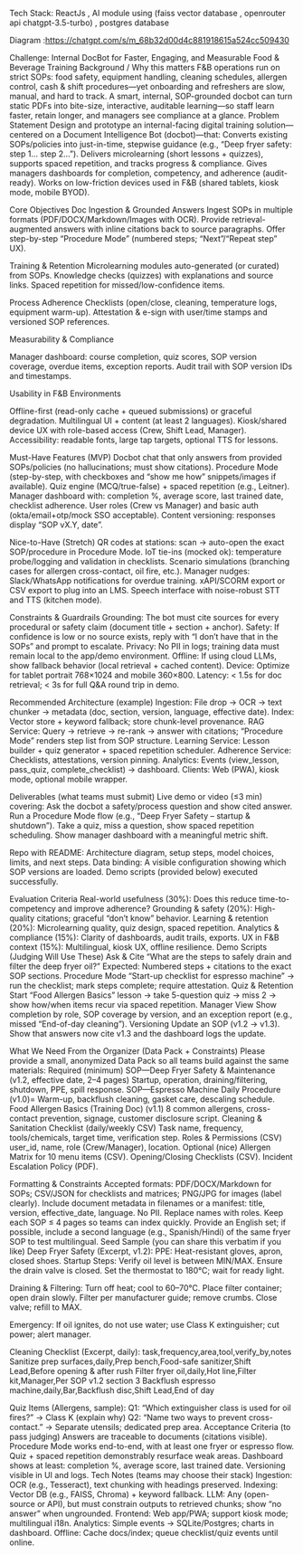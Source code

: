 Tech Stack: ReactJs , AI module using (faiss vector database , openrouter api chatgpt-3.5-turbo) , postgres database

Diagram :https://chatgpt.com/s/m_68b32d00d4c881918615a524cc509430

Challenge: Internal DocBot for Faster, Engaging, and Measurable Food & Beverage Training
Background / Why this matters
F&B operations run on strict SOPs: food safety, equipment handling, cleaning schedules, allergen control, cash & shift procedures—yet onboarding and refreshers are slow, manual, and hard to track. A smart, internal, SOP-grounded docbot can turn static PDFs into bite-size, interactive, auditable learning—so staff learn faster, retain longer, and managers see compliance at a glance.
Problem Statement
Design and prototype an internal-facing digital training solution—centered on a Document Intelligence Bot (docbot)—that:
Converts existing SOPs/policies into just-in-time, stepwise guidance (e.g., “Deep fryer safety: step 1… step 2…”).
Delivers microlearning (short lessons + quizzes), supports spaced repetition, and tracks progress & compliance.
Gives managers dashboards for completion, competency, and adherence (audit-ready).
Works on low-friction devices used in F&B (shared tablets, kiosk mode, mobile BYOD).


Core Objectives
Doc Ingestion & Grounded Answers
Ingest SOPs in multiple formats (PDF/DOCX/Markdown/Images with OCR).
Provide retrieval-augmented answers with inline citations back to source paragraphs.
Offer step-by-step “Procedure Mode” (numbered steps; “Next”/“Repeat step” UX).


Training & Retention
Microlearning modules auto-generated (or curated) from SOPs.
Knowledge checks (quizzes) with explanations and source links.
Spaced repetition for missed/low-confidence items.


Process Adherence
Checklists (open/close, cleaning, temperature logs, equipment warm-up).
Attestation & e-sign with user/time stamps and versioned SOP references.


Measurability & Compliance


Manager dashboard: course completion, quiz scores, SOP version coverage, overdue items, exception reports.
Audit trail with SOP version IDs and timestamps.


Usability in F&B Environments


Offline-first (read-only cache + queued submissions) or graceful degradation.
Multilingual UI + content (at least 2 languages).
Kiosk/shared device UX with role-based access (Crew, Shift Lead, Manager).
Accessibility: readable fonts, large tap targets, optional TTS for lessons.


Must-Have Features (MVP)
Docbot chat that only answers from provided SOPs/policies (no hallucinations; must show citations).
Procedure Mode (step-by-step, with checkboxes and “show me how” snippets/images if available).
Quiz engine (MCQ/true-false) + spaced repetition (e.g., Leitner).
Manager dashboard with: completion %, average score, last trained date, checklist adherence.
User roles (Crew vs Manager) and basic auth (okta/email+otp/mock SSO acceptable).
Content versioning: responses display “SOP vX.Y, date”.


Nice-to-Have (Stretch)
QR codes at stations: scan → auto-open the exact SOP/procedure in Procedure Mode.
IoT tie-ins (mocked ok): temperature probe/logging and validation in checklists.
Scenario simulations (branching cases for allergen cross-contact, oil fire, etc.).
Manager nudges: Slack/WhatsApp notifications for overdue training.
xAPI/SCORM export or CSV export to plug into an LMS.
Speech interface with noise-robust STT and TTS (kitchen mode).


Constraints & Guardrails
Grounding: The bot must cite sources for every procedural or safety claim (document title + section + anchor).
Safety: If confidence is low or no source exists, reply with “I don’t have that in the SOPs” and prompt to escalate.
Privacy: No PII in logs; training data must remain local to the app/demo environment.
Offline: If using cloud LLMs, show fallback behavior (local retrieval + cached content).
Device: Optimize for tablet portrait 768×1024 and mobile 360×800.
Latency: < 1.5s for doc retrieval; < 3s for full Q&A round trip in demo.


Recommended Architecture (example)
Ingestion: File drop → OCR → text chunker → metadata (doc, section, version, language, effective date).
Index: Vector store + keyword fallback; store chunk-level provenance.
RAG Service: Query → retrieve → re-rank → answer with citations; “Procedure Mode” renders step list from SOP structure.
Learning Service: Lesson builder + quiz generator + spaced repetition scheduler.
Adherence Service: Checklists, attestations, version pinning.
Analytics: Events (view_lesson, pass_quiz, complete_checklist) → dashboard.
Clients: Web (PWA), kiosk mode, optional mobile wrapper.


Deliverables (what teams must submit)
Live demo or video (≤3 min) covering:
Ask the docbot a safety/process question and show cited answer.
Run a Procedure Mode flow (e.g., “Deep Fryer Safety – startup & shutdown”).
Take a quiz, miss a question, show spaced repetition scheduling.
Show manager dashboard with a meaningful metric shift.


Repo with README: Architecture diagram, setup steps, model choices, limits, and next steps.
Data binding: A visible configuration showing which SOP versions are loaded.
Demo scripts (provided below) executed successfully.


Evaluation Criteria
Real-world usefulness (30%): Does this reduce time-to-competency and improve adherence?
Grounding & safety (20%): High-quality citations; graceful “don’t know” behavior.
Learning & retention (20%): Microlearning quality, quiz design, spaced repetition.
Analytics & compliance (15%): Clarity of dashboards, audit trails, exports.
UX in F&B context (15%): Multilingual, kiosk UX, offline resilience.
Demo Scripts (Judging Will Use These)
Ask & Cite
 “What are the steps to safely drain and filter the deep fryer oil?”
 Expected: Numbered steps + citations to the exact SOP sections.
Procedure Mode
 “Start-up checklist for espresso machine” → run the checklist; mark steps complete; require attestation.
Quiz & Retention
 Start “Food Allergen Basics” lesson → take 5-question quiz → miss 2 → show how/when items recur via spaced repetition.
Manager View
 Show completion by role, SOP coverage by version, and an exception report (e.g., missed “End-of-day cleaning”).
Versioning
 Update an SOP (v1.2 → v1.3). Show that answers now cite v1.3 and the dashboard logs the update.


What We Need From the Organizer (Data Pack + Constraints)
Please provide a small, anonymized Data Pack so all teams build against the same materials:
Required (minimum)
SOP—Deep Fryer Safety & Maintenance (v1.2, effective date, 2–4 pages)
Startup, operation, draining/filtering, shutdown, PPE, spill response.
SOP—Espresso Machine Daily Procedure (v1.0)=
Warm-up, backflush cleaning, gasket care, descaling schedule.
Food Allergen Basics (Training Doc) (v1.1)
8 common allergens, cross-contact prevention, signage, customer disclosure script.
Cleaning & Sanitation Checklist (daily/weekly CSV)
Task name, frequency, tools/chemicals, target time, verification step.
Roles & Permissions (CSV)
user_id, name, role (Crew/Manager), location.
Optional (nice)
Allergen Matrix for 10 menu items (CSV).
Opening/Closing Checklists (CSV).
Incident Escalation Policy (PDF).


Formatting & Constraints
Accepted formats: PDF/DOCX/Markdown for SOPs; CSV/JSON for checklists and matrices; PNG/JPG for images (label clearly).
Include document metadata in filenames or a manifest: title, version, effective_date, language.
No PII. Replace names with roles.
Keep each SOP ≤ 4 pages so teams can index quickly.
Provide an English set; if possible, include a second language (e.g., Spanish/Hindi) of the same fryer SOP to test multilingual.
Seed Sample (you can share this verbatim if you like)
Deep Fryer Safety (Excerpt, v1.2):
PPE: Heat-resistant gloves, apron, closed shoes.
Startup Steps:
Verify oil level is between MIN/MAX.
Ensure the drain valve is closed.
Set the thermostat to 180°C; wait for ready light.


Draining & Filtering:
Turn off heat; cool to 60–70°C.
Place filter container; open drain slowly.
Filter per manufacturer guide; remove crumbs.
Close valve; refill to MAX.


Emergency: If oil ignites, do not use water; use Class K extinguisher; cut power; alert manager.


Cleaning Checklist (Excerpt, daily):
task,frequency,area,tool,verify_by,notes
Sanitize prep surfaces,daily,Prep bench,Food-safe sanitizer,Shift Lead,Before opening & after rush
Filter fryer oil,daily,Hot line,Filter kit,Manager,Per SOP v1.2 section 3
Backflush espresso machine,daily,Bar,Backflush disc,Shift Lead,End of day

Quiz Items (Allergens, sample):
Q1: “Which extinguisher class is used for oil fires?” → Class K (explain why)
Q2: “Name two ways to prevent cross-contact.” → Separate utensils; dedicated prep area.
Acceptance Criteria (to pass judging)
Answers are traceable to documents (citations visible).
Procedure Mode works end-to-end, with at least one fryer or espresso flow.
Quiz + spaced repetition demonstrably resurface weak areas.
Dashboard shows at least: completion %, average score, last trained date.
Versioning visible in UI and logs.
Tech Notes (teams may choose their stack)
Ingestion: OCR (e.g., Tesseract), text chunking with headings preserved.
Indexing: Vector DB (e.g., FAISS, Chroma) + keyword fallback.
LLM: Any (open-source or API), but must constrain outputs to retrieved chunks; show “no answer” when ungrounded.
Frontend: Web app/PWA; support kiosk mode; multilingual i18n.
Analytics: Simple events → SQLite/Postgres; charts in dashboard.
Offline: Cache docs/index; queue checklist/quiz events until online.

